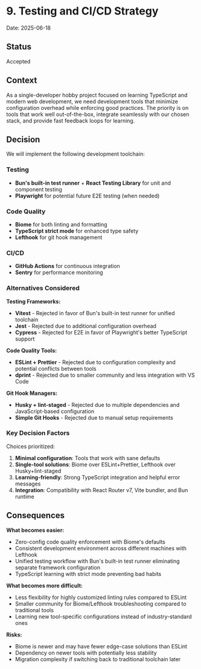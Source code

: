 # 9. Testing and CI/CD Strategy

Date: 2025-06-18

## Status

Accepted

## Context

As a single-developer hobby project focused on learning TypeScript and modern web development, we need development tools that minimize configuration overhead while enforcing good practices. The priority is on tools that work well out-of-the-box, integrate seamlessly with our chosen stack, and provide fast feedback loops for learning.

## Decision

We will implement the following development toolchain:

### Testing
- **Bun's built-in test runner** + **React Testing Library** for unit and component testing
- **Playwright** for potential future E2E testing (when needed)

### Code Quality
- **Biome** for both linting and formatting
- **TypeScript strict mode** for enhanced type safety
- **Lefthook** for git hook management

### CI/CD
- **GitHub Actions** for continuous integration
- **Sentry** for performance monitoring

### Alternatives Considered

**Testing Frameworks:**
- **Vitest** - Rejected in favor of Bun's built-in test runner for unified toolchain
- **Jest** - Rejected due to additional configuration overhead
- **Cypress** - Rejected for E2E in favor of Playwright's better TypeScript support

**Code Quality Tools:**
- **ESLint + Prettier** - Rejected due to configuration complexity and potential conflicts between tools
- **dprint** - Rejected due to smaller community and less integration with VS Code

**Git Hook Managers:**
- **Husky + lint-staged** - Rejected due to multiple dependencies and JavaScript-based configuration
- **Simple Git Hooks** - Rejected due to manual setup requirements


### Key Decision Factors

Choices prioritized:
1. **Minimal configuration**: Tools that work with sane defaults
2. **Single-tool solutions**: Biome over ESLint+Prettier, Lefthook over Husky+lint-staged
3. **Learning-friendly**: Strong TypeScript integration and helpful error messages
4. **Integration**: Compatibility with React Router v7, Vite bundler, and Bun runtime

## Consequences

**What becomes easier:**
- Zero-config code quality enforcement with Biome's defaults
- Consistent development environment across different machines with Lefthook
- Unified testing workflow with Bun's built-in test runner eliminating separate framework configuration
- TypeScript learning with strict mode preventing bad habits

**What becomes more difficult:**
- Less flexibility for highly customized linting rules compared to ESLint
- Smaller community for Biome/Lefthook troubleshooting compared to traditional tools
- Learning new tool-specific configurations instead of industry-standard ones

**Risks:**
- Biome is newer and may have fewer edge-case solutions than ESLint
- Dependency on newer tools with potentially less stability
- Migration complexity if switching back to traditional toolchain later
